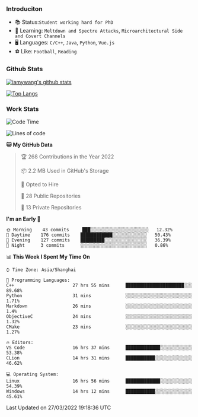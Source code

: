 ### Introduciton

- 📚 Status:`Student working hard for PhD`
- 🔎 Learning: `Meltdown and Spectre Attacks`, `Microarchitectural Side and Covert Channels`
- 🖥️ Languages: `C/C++`, `Java`, `Python`, `Vue.js`
- ⚽ Like: `Football`, `Reading`

### Github Stats

[![iamywang's github stats](https://github-readme-stats.vercel.app/api?username=iamywang&count_private=true&show_icons=true)]()

[![Top Langs](https://github-readme-stats.vercel.app/api/top-langs/?username=iamywang&layout=compact)]()

### Work Stats

<!--START_SECTION:waka-->
![Code Time](http://img.shields.io/badge/Code%20Time-204%20hrs%2059%20mins-blue)

![Lines of code](https://img.shields.io/badge/From%20Hello%20World%20I%27ve%20Written-523%20Thousand%20lines%20of%20code-blue)

**🐱 My GitHub Data** 

> 🏆 268 Contributions in the Year 2022
 > 
> 📦 2.2 MB Used in GitHub's Storage 
 > 
> 💼 Opted to Hire
 > 
> 📜 28 Public Repositories 
 > 
> 🔑 13 Private Repositories  
 > 
**I'm an Early 🐤** 

```text
🌞 Morning    43 commits     ███░░░░░░░░░░░░░░░░░░░░░░   12.32% 
🌆 Daytime    176 commits    ████████████░░░░░░░░░░░░░   50.43% 
🌃 Evening    127 commits    █████████░░░░░░░░░░░░░░░░   36.39% 
🌙 Night      3 commits      ░░░░░░░░░░░░░░░░░░░░░░░░░   0.86%

```


📊 **This Week I Spent My Time On** 

```text
⌚︎ Time Zone: Asia/Shanghai

💬 Programming Languages: 
C++                      27 hrs 55 mins      ██████████████████████░░░   89.68% 
Python                   31 mins             ░░░░░░░░░░░░░░░░░░░░░░░░░   1.71% 
Markdown                 26 mins             ░░░░░░░░░░░░░░░░░░░░░░░░░   1.4% 
ObjectiveC               24 mins             ░░░░░░░░░░░░░░░░░░░░░░░░░   1.32% 
CMake                    23 mins             ░░░░░░░░░░░░░░░░░░░░░░░░░   1.27%

🔥 Editors: 
VS Code                  16 hrs 37 mins      █████████████░░░░░░░░░░░░   53.38% 
CLion                    14 hrs 31 mins      ███████████░░░░░░░░░░░░░░   46.62%

💻 Operating System: 
Linux                    16 hrs 56 mins      █████████████░░░░░░░░░░░░   54.39% 
Windows                  14 hrs 12 mins      ███████████░░░░░░░░░░░░░░   45.61%

```


 Last Updated on 27/03/2022 19:18:36 UTC
<!--END_SECTION:waka-->
